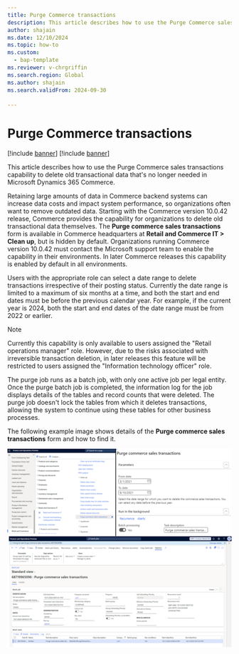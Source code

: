 ```yaml
---
title: Purge Commerce transactions
description: This article describes how to use the Purge Commerce sales transactions capability to delete old transactional data that's no longer needed in Microsoft Dynamics 365 Commerce.
author: shajain
ms.date: 12/10/2024
ms.topic: how-to
ms.custom: 
  - bap-template
ms.reviewer: v-chrgriffin
ms.search.region: Global
ms.author: shajain
ms.search.validFrom: 2024-09-30

---
```


# Purge Commerce transactions

[!include [banner](../includes/banner.md)]
[!include [banner](../includes/preview-banner.md)]

This article describes how to use the Purge Commerce sales transactions capability to delete old transactional data that's no longer needed in Microsoft Dynamics 365 Commerce.

Retaining large amounts of data in Commerce backend systems can increase data costs and impact system performance, so organizations often want to remove outdated data. Starting with the Commerce version 10.0.42 release, Commerce provides the capability for organizations to delete old transactional data themselves. The **Purge commerce sales transactions** form is available in Commerce headquarters at **Retail and Commerce IT \> Clean up**, but is hidden by default. Organizations running Commerce version 10.0.42 must contact the Microsoft support team to enable the capability in their environments. In later Commerce releases this capability is enabled by default in all environments. 

Users with the appropriate role can select a date range to delete transactions irrespective of their posting status. Currently the date range is limited to a maximum of six months at a time, and both the start and end dates must be before the previous calendar year. For example, if the current year is 2024, both the start and end dates of the date range must be from 2022 or earlier. 

> [!NOTE]
> Currently this capability is only available to users assigned the "Retail operations manager" role. However, due to the risks associated with irreversible transaction deletion, in later releases this feature will be restricted to users assigned the "Information technology officer" role. 

The purge job runs as a batch job, with only one active job per legal entity. Once the purge batch job is completed, the information log for the job displays details of the tables and record counts that were deleted. The purge job doesn't lock the tables from which it deletes transactions, allowing the system to continue using these tables for other business processes. 

The following example image shows details of the **Purge commerce sales transactions** form and how to find it.

 ![Purge commerce transactions form](media/Purge_commerce_transactions_1.png)
